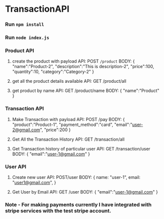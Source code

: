# TransactionAPI

### Run `npm install`

### Run `node index.js`

### Product API
1. create the product with payload
API:  POST `/product` 
BODY: {
          "name":"Product-2",
          "description":"This is description-2",
          "price":100,
          "quantity":10,
          "category":"Category-2"
      }
      
2. get all the product details available
API: GET /product/all

3. get product by name
API: GET /product/name
BODY: {
          "name":"Product"
      }
      
### Transaction API
1. Make Transaction with payload
API:    POST /pay
BODY:   {
            "product":"Product-1",
            "payment_method":"card",
            "email":"user-2@gmail.com",
            "price":200
        }
         
2. Get All the Transaction History
API: GET /transaction/all

3. Get Transaction history of particular user
API:    GET /transaction/user
BODY:   {
            "email":"user-1@gmail.com"
        }
        
        
### User API

1. Create new user
API:    POST/user
BODY:   {
          name: "user-1",
          email: "user1@gmail.com",
        }
        
        
2. Get User by Email
API:  GET /user
BODY: {
          "email":"user-1@gmail.com"
      }



### Note - For making payments currently I have integrated with stripe services with the test stripe account.
